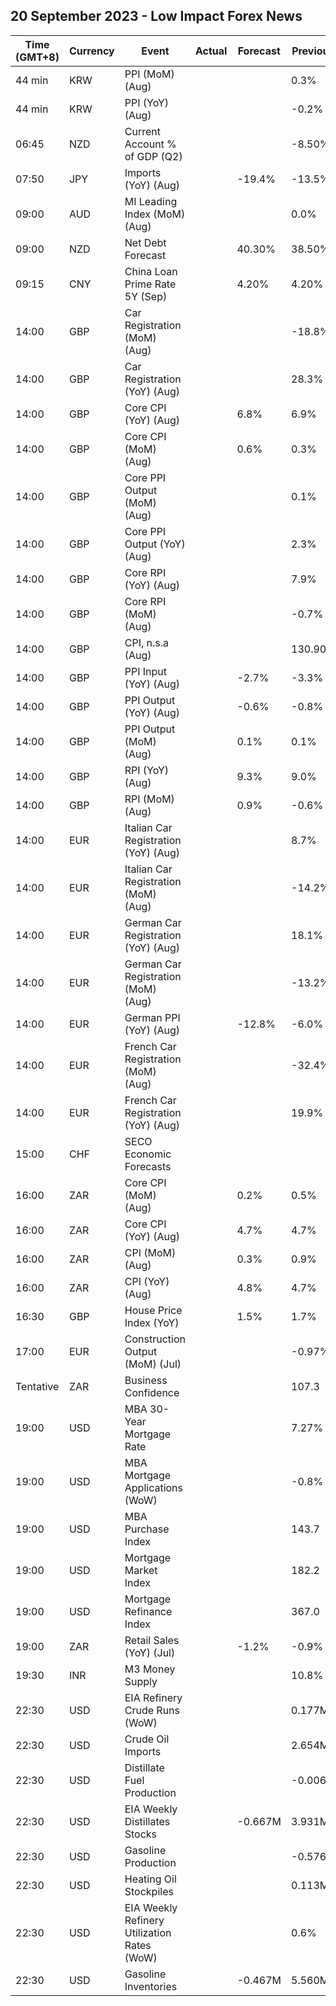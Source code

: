 ## 20 September 2023 - Low Impact Forex News

| Time (GMT+8) | Currency | Event | Actual | Forecast | Previous |
|------|----------|-------|--------|----------|----------|
| 44 min | KRW | PPI (MoM) (Aug) |  |  | 0.3% |
| 44 min | KRW | PPI (YoY) (Aug) |  |  | -0.2% |
| 06:45 | NZD | Current Account % of GDP (Q2) |  |  | -8.50% |
| 07:50 | JPY | Imports (YoY) (Aug) |  | -19.4% | -13.5% |
| 09:00 | AUD | MI Leading Index (MoM) (Aug) |  |  | 0.0% |
| 09:00 | NZD | Net Debt Forecast |  | 40.30% | 38.50% |
| 09:15 | CNY | China Loan Prime Rate 5Y (Sep) |  | 4.20% | 4.20% |
| 14:00 | GBP | Car Registration (MoM) (Aug) |  |  | -18.8% |
| 14:00 | GBP | Car Registration (YoY) (Aug) |  |  | 28.3% |
| 14:00 | GBP | Core CPI (YoY) (Aug) |  | 6.8% | 6.9% |
| 14:00 | GBP | Core CPI (MoM) (Aug) |  | 0.6% | 0.3% |
| 14:00 | GBP | Core PPI Output (MoM) (Aug) |  |  | 0.1% |
| 14:00 | GBP | Core PPI Output (YoY) (Aug) |  |  | 2.3% |
| 14:00 | GBP | Core RPI (YoY) (Aug) |  |  | 7.9% |
| 14:00 | GBP | Core RPI (MoM) (Aug) |  |  | -0.7% |
| 14:00 | GBP | CPI, n.s.a (Aug) |  |  | 130.90 |
| 14:00 | GBP | PPI Input (YoY) (Aug) |  | -2.7% | -3.3% |
| 14:00 | GBP | PPI Output (YoY) (Aug) |  | -0.6% | -0.8% |
| 14:00 | GBP | PPI Output (MoM) (Aug) |  | 0.1% | 0.1% |
| 14:00 | GBP | RPI (YoY) (Aug) |  | 9.3% | 9.0% |
| 14:00 | GBP | RPI (MoM) (Aug) |  | 0.9% | -0.6% |
| 14:00 | EUR | Italian Car Registration (YoY) (Aug) |  |  | 8.7% |
| 14:00 | EUR | Italian Car Registration (MoM) (Aug) |  |  | -14.2% |
| 14:00 | EUR | German Car Registration (YoY) (Aug) |  |  | 18.1% |
| 14:00 | EUR | German Car Registration (MoM) (Aug) |  |  | -13.2% |
| 14:00 | EUR | German PPI (YoY) (Aug) |  | -12.8% | -6.0% |
| 14:00 | EUR | French Car Registration (MoM) (Aug) |  |  | -32.4% |
| 14:00 | EUR | French Car Registration (YoY) (Aug) |  |  | 19.9% |
| 15:00 | CHF | SECO Economic Forecasts |  |  |  |
| 16:00 | ZAR | Core CPI (MoM) (Aug) |  | 0.2% | 0.5% |
| 16:00 | ZAR | Core CPI (YoY) (Aug) |  | 4.7% | 4.7% |
| 16:00 | ZAR | CPI (MoM) (Aug) |  | 0.3% | 0.9% |
| 16:00 | ZAR | CPI (YoY) (Aug) |  | 4.8% | 4.7% |
| 16:30 | GBP | House Price Index (YoY) |  | 1.5% | 1.7% |
| 17:00 | EUR | Construction Output (MoM) (Jul) |  |  | -0.97% |
| Tentative | ZAR | Business Confidence |  |  | 107.3 |
| 19:00 | USD | MBA 30-Year Mortgage Rate |  |  | 7.27% |
| 19:00 | USD | MBA Mortgage Applications (WoW) |  |  | -0.8% |
| 19:00 | USD | MBA Purchase Index |  |  | 143.7 |
| 19:00 | USD | Mortgage Market Index |  |  | 182.2 |
| 19:00 | USD | Mortgage Refinance Index |  |  | 367.0 |
| 19:00 | ZAR | Retail Sales (YoY) (Jul) |  | -1.2% | -0.9% |
| 19:30 | INR | M3 Money Supply |  |  | 10.8% |
| 22:30 | USD | EIA Refinery Crude Runs (WoW) |  |  | 0.177M |
| 22:30 | USD | Crude Oil Imports |  |  | 2.654M |
| 22:30 | USD | Distillate Fuel Production |  |  | -0.006M |
| 22:30 | USD | EIA Weekly Distillates Stocks |  | -0.667M | 3.931M |
| 22:30 | USD | Gasoline Production |  |  | -0.576M |
| 22:30 | USD | Heating Oil Stockpiles |  |  | 0.113M |
| 22:30 | USD | EIA Weekly Refinery Utilization Rates (WoW) |  |  | 0.6% |
| 22:30 | USD | Gasoline Inventories |  | -0.467M | 5.560M |
